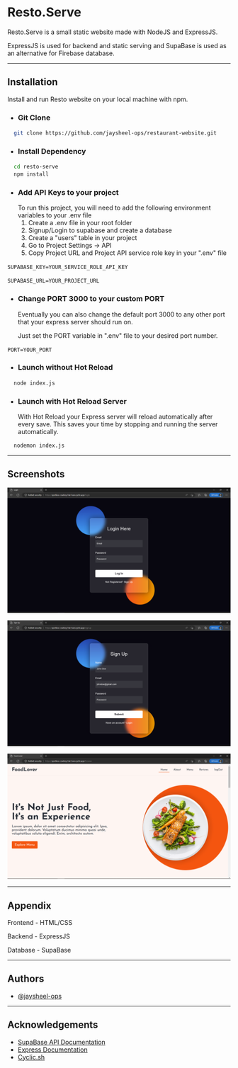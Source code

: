 
# Resto.Serve

Resto.Serve is a small static website made with NodeJS and ExpressJS.

ExpressJS is used for backend and static serving and SupaBase is used 
as an alternative for Firebase database.


---

## Installation

Install and run Resto website on your local machine with npm.

- ### Git Clone
```bash
  git clone https://github.com/jaysheel-ops/restaurant-website.git
```

- ### Install Dependency
```bash
  cd resto-serve
  npm install
```

- ### Add API Keys to your project
  To run this project, you will need to add the following environment variables to your .env file
  1. Create a .env file in your root folder
  2. Signup/Login to supabase and create a database 
  3. Create a "users" table in your project
  4. Go to Project Settings -> API
  5. Copy Project URL and Project API service role key in your ".env" file


`
  SUPABASE_KEY=YOUR_SERVICE_ROLE_API_KEY
`

`
  SUPABASE_URL=YOUR_PROJECT_URL
`

- ### Change PORT 3000 to your custom PORT 
    Eventually you can also change the default port 3000 to any other port that your express server should run on.

    Just set the PORT variable in ".env" file to your desired port number.

`
  PORT=YOUR_PORT
`

- ### Launch without Hot Reload
```bash
  node index.js
```
  

- ### Launch with Hot Reload Server
    With Hot Reload your Express server will reload automatically after every save. This saves your time by stopping and running the server automatically.

```bash
  nodemon index.js
```

---

## Screenshots

![1](./assets/img/1.png)

![2](./assets/img/2.png)

![3](./assets/img/3.png)

---

## Appendix

Frontend - HTML/CSS

Backend - ExpressJS

Database - SupaBase

---

## Authors

- [@jaysheel-ops](https://www.github.com/jaysheel-ops)

---

## Acknowledgements

 - [SupaBase API Documentation](https://supabase.com/docs/guides/api)
 - [Express Documentation](https://github.com/matiassingers/awesome-readme)
 - [Cyclic.sh](https://cyclic.sh)
